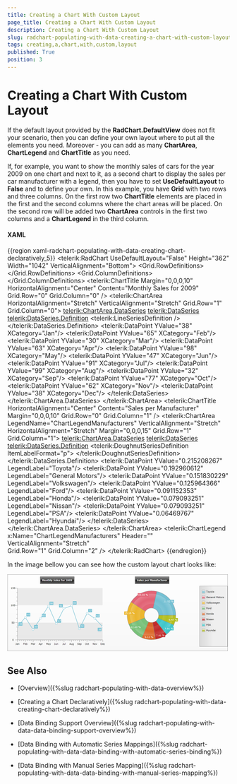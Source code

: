 ```yaml
---
title: Creating a Chart With Custom Layout
page_title: Creating a Chart With Custom Layout
description: Creating a Chart With Custom Layout
slug: radchart-populating-with-data-creating-a-chart-with-custom-layout
tags: creating,a,chart,with,custom,layout
published: True
position: 3
---
```


# Creating a Chart With Custom Layout



If the default layout provided by the __RadChart.DefaultView__ does not fit your scenario, then you can define your own layout where to put all the elements you need. Moreover - you can add as many __ChartArea__, __ChartLegend__ and __ChartTitle__ as you need.

If, for example, you want to show the monthly sales of cars for the year 2009 on one chart and next to it, as a second chart to display the sales per car manufacturer with a legend, then you have to set __UseDefaultLayout__ to __False__ and to define your own. In this example, you have __Grid__ with two rows and three columns. On the first row two __ChartTitle__ elements are placed in the first and the second columns where the chart areas will be placed. On the second row will be added two __ChartArea__ controls in the first two columns and a __ChartLegend__ in the third column.

#### __XAML__

{{region xaml-radchart-populating-with-data-creating-chart-declaratively_5}}
	<telerik:RadChart UseDefaultLayout="False" Height="362" Width="1042" VerticalAlignment="Bottom">
	    <Grid VerticalAlignment="Stretch" HorizontalAlignment="Stretch" Margin="10,10,0,20">
	        <Grid.RowDefinitions>
	            <RowDefinition Height="Auto" />
	            <RowDefinition Height="*" />
	        </Grid.RowDefinitions>
	        <Grid.ColumnDefinitions>
	            <ColumnDefinition Width="*" />
	            <ColumnDefinition Width="*" />
	            <ColumnDefinition Width="Auto" />
	        </Grid.ColumnDefinitions>
	        <telerik:ChartTitle Margin="0,0,0,10" HorizontalAlignment="Center" Content="Monthly Sales for 2009" 
	            Grid.Row="0" Grid.Column="0" />
	        <telerik:ChartArea HorizontalAlignment="Stretch" VerticalAlignment="Stretch" 
	            Grid.Row="1" Grid.Column="0">
	            <telerik:ChartArea.DataSeries>
	                <!-- Line Chart -->
	                <telerik:DataSeries>
	                    <telerik:DataSeries.Definition>
	                        <telerik:LineSeriesDefinition />
	                    </telerik:DataSeries.Definition>
	                    <telerik:DataPoint YValue="38" XCategory="Jan"/>
	                    <telerik:DataPoint YValue="65" XCategory="Feb"/>
	                    <telerik:DataPoint YValue="30" XCategory="Mar"/>
	                    <telerik:DataPoint YValue="63" XCategory="Apr"/>
	                    <telerik:DataPoint YValue="98" XCategory="May"/>
	                    <telerik:DataPoint YValue="47" XCategory="Jun"/>
	                    <telerik:DataPoint YValue="91" XCategory="Jul"/>
	                    <telerik:DataPoint YValue="99" XCategory="Aug"/>
	                    <telerik:DataPoint YValue="32" XCategory="Sep"/>
	                    <telerik:DataPoint YValue="77" XCategory="Oct"/>
	                    <telerik:DataPoint YValue="62" XCategory="Nov"/>
	                    <telerik:DataPoint YValue="38" XCategory="Dec"/>
	                </telerik:DataSeries>
	            </telerik:ChartArea.DataSeries>
	        </telerik:ChartArea>
	        <telerik:ChartTitle HorizontalAlignment="Center" Content="Sales per Manufacturer"
	            Margin="0,0,0,10" Grid.Row="0" Grid.Column="1" />
	        <telerik:ChartArea LegendName="ChartLegendManufacturers" VerticalAlignment="Stretch" HorizontalAlignment="Stretch" 
	            Margin="0,0,0,15" Grid.Row="1" Grid.Column="1">
	            <telerik:ChartArea.DataSeries>
	                <!-- Doughnut Chart -->
	                <telerik:DataSeries>
	                    <telerik:DataSeries.Definition>
	                        <telerik:DoughnutSeriesDefinition ItemLabelFormat="p">
	                        </telerik:DoughnutSeriesDefinition>
	                    </telerik:DataSeries.Definition>
	                    <telerik:DataPoint YValue="0.215208267" LegendLabel="Toyota"/>
	                    <telerik:DataPoint YValue="0.192960612" LegendLabel="General Motors"/>
	                    <telerik:DataPoint YValue="0.151830229" LegendLabel="Volkswagen"/>
	                    <telerik:DataPoint YValue="0.125964366" LegendLabel="Ford"/>
	                    <telerik:DataPoint YValue="0.091152353" LegendLabel="Honda"/>
	                    <telerik:DataPoint YValue="0.079093251" LegendLabel="Nissan"/>
	                    <telerik:DataPoint YValue="0.079093251" LegendLabel="PSA"/>
	                    <telerik:DataPoint YValue="0.06469767" LegendLabel="Hyundai"/>
	                </telerik:DataSeries>
	            </telerik:ChartArea.DataSeries>
	        </telerik:ChartArea>
	        <telerik:ChartLegend x:Name="ChartLegendManufacturers"
	                             Header="" 
	                             VerticalAlignment="Stretch"             
	                             Grid.Row="1" Grid.Column="2" />
	    </Grid>
	</telerik:RadChart>
{{endregion}}



In the image bellow you can see how the custom layout chart looks like:

![](images/RadChart_PopulatingWithData_CreatingChartDeclaratively_030.png)

## See Also

 * [Overview]({%slug radchart-populating-with-data-overview%})

 * [Creating a Chart Declaratively]({%slug radchart-populating-with-data-creating-chart-declaratively%})

 * [Data Binding Support Overview]({%slug radchart-populating-with-data-data-binding-support-overview%})

 * [Data Binding with Automatic Series Mappings]({%slug radchart-populating-with-data-data-binding-with-automatic-series-binding%})

 * [Data Binding with Manual Series Mapping]({%slug radchart-populating-with-data-data-binding-with-manual-series-mapping%})
